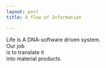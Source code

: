 ```yaml
---
layout: post
title: A flow of Information

---
```

Life is A DNA-software driven system.  
Our job  
is to translate it  
into material products.

